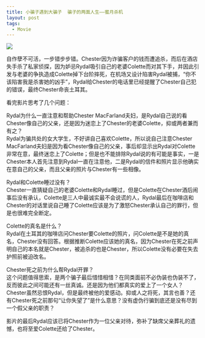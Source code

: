 ```yaml
---
title: 小骗子遇到大骗子  骗子的两面人生——蜜月杀机
layout: post
tags:
  - Movie
---
```


![](http://p5f9oscjk.bkt.clouddn.com/Fi7rNxkZwWkRgSt3khNXRDUewL3s)

自作孽不可活，一步错步步错。Chester因为诈骗客户的钱而遭追杀，而后在酒店失手杀了私家侦探，因为妒忌Rydal吸引自己的老婆Colette而对其下手，并因此引发与老婆的争执造成Colette掉下台阶摔死，在机场又设计陷害Rydal被捕，“你不该陷害我是杀害她的凶手”，Rydal给Chester的电话里已经提醒了Chester自己犯的错误，最终Chester命丧土耳其。

看完影片思考了几个问题：

Rydal为什么一直注意和帮助Chester MacFarland夫妇，是Rydal自己说的看Chester像自己的父亲，还是因为迷恋上了Chester的老婆Colette，抑或两者兼而有之？  
Rydal为骗共处的女大学生，不好讲自己喜欢Colette，所以说自己注意Chester MacFarland夫妇是因为看Chester像自己的父亲，事后却显示出Rydal对Colette非常在意，最终迷恋上了Colette；但是也不能排除Rydal说的有可能是事实，一是Chester本人首先注意到Rydal一直在注意他，二是Rydal的信件和照片显示他确实在意自己的父亲，而且父亲的照片与Chester有一些相像。

Rydal和Colette睡过没有？  
Chester一直猜疑自己的老婆Colette和Rydal睡过，但是Colette在Chester酒后闹事后没有承认，Colette是三人中最诚实最不会说谎的人，Rydal最后在咖啡店和Chester的对话里说自己睡了Colette应该是为了激怒Chester承认自己的罪行，但是也很难完全断定。

Colette的真名是什么？  
Rydal在土耳其的咖啡店问Chester要Colette的照片，问Colette是不是她的真名，Chester没有回答。根据推断Colette应该她的真名，因为Chester在死之前声明自己的本名就是Chester，被追杀的也是Chester，所以Colette没有必要在失去护照前被迫改名。

Chester死之前为什么帮Rydal开罪？  
这个问题值得思索，是两个骗子最后惜惜相惜？在同类面前不必伪装也伪装不了，反而彼此之间可能还有一丝真诚。还是因为他们都真实的爱上了一个女人？Chester虽然忌恨Rydal，但是最终被他的爱感动。抑或人之将死，其言也善？还有Chester死之前那句“让你失望了”是什么意思？没有虚伪行骗到底还是没有尽到一个假父亲的职责？

影片的最后Rydal应该已将Chester作为一位父亲对待，弥补了缺席父亲葬礼的遗憾，也将至爱Colette还给了Chester。


